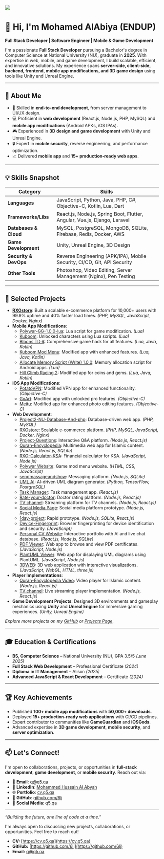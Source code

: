 
![](https://q5.qa/kax3ul6cdomb03zmwg.svg)
# 👋 Hi, I'm Mohamed AlAbiya (ENDUP)

**Full Stack Developer | Software Engineer | Mobile & Game Development**

I'm a passionate **Full Stack Developer** pursuing a Bachelor's degree in Computer Science at National University (NU), graduate in **2025**. With expertise in web, mobile, and game development, I build scalable, efficient, and innovative solutions. My experience spans **server-side, client-side, backend, frontend, mobile app modifications, and 3D game design** using tools like Unity and Unreal Engine.

---

## 🚀 About Me

- 🌟 Skilled in **end-to-end development**, from server management to UI/UX design.
- 💻 Proficient in **web development** (React.js, Node.js, PHP, MySQL) and **mobile app modifications** (Android APKs, iOS IPAs).
- 🎮 Experienced in **3D design and game development** with Unity and Unreal Engine.
- 🔒 Expert in **mobile security**, reverse engineering, and performance optimization.
- 📈 Delivered **mobile app** and **15+ production-ready web apps**.

---

## 💡 Skills Snapshot

| **Category**          | **Skills**                                                                 |
|-----------------------|---------------------------------------------------------------------------|
| **Languages**         | JavaScript, Python, Java, PHP, C#, Objective-C, Kotlin, Lua, Dart          |
| **Frameworks/Libs**   | React.js, Node.js, Spring Boot, Flutter, Angular, Vue.js, Django, Laravel  |
| **Databases & Cloud** | MySQL, PostgreSQL, MongoDB, SQLite, Firebase, Redis, Docker, AWS           |
| **Game Development**  | Unity, Unreal Engine, 3D Design                                           |
| **Security & DevOps** | Reverse Engineering (APK/IPA), Mobile Security, CI/CD, Git, API Security   |
| **Other Tools**       | Photoshop, Video Editing, Server Management (Nginx), Pen Testing           |

---

## 🌟 Selected Projects

- **[RXOstore](https://rxoksa.shop/main)**: Built a scalable e-commerce platform for 10,000+ users with 99.9% uptime and 40% faster load times. *(PHP, MySQL, JavaScript, Docker, Nginx)*
- **Mobile App Modifications**:
  - [Polywar-GG-1.0.0-lua](https://github.com/6lj/Polywar-GG-1.0.0-lua): Lua script for game modification. *(Lua)*
  - [Kuboom](https://gameguardian.net/forum/files/file/4033-kuboom-unlook-sabrina-and-clown/): Unlocked characters using Lua scripts. *(Lua)*
  - [Bloons TD 6](https://gameguardian.net/forum/files/file/3997-bloons-td-6-hack-everything/): Comprehensive game hack for all features. *(Lua, Java, Kotlin)*
  - [Kuboom Mod Menu](https://gameguardian.net/forum/files/file/3093-kuboom-mod-menu-all-version-v5-kuboom-mod-menu-new-version-v6/): Modified app with enhanced features. *(Lua, Java, Kotlin)*
  - [Allocate Memory Script (Write) 1.0.0](https://gameguardian.net/forum/files/file/3841-allocate-memory-script-write): Memory allocation script for Android apps. *(Lua)*
  - [Hill Climb Racing 2](https://gameguardian.net/forum/files/file/3750-hill-climb-racing-2-hack-coins-and-gems/): Modified app for coins and gems. *(Lua, Java, Kotlin)*
- **iOS App Modifications**:
  - [PotatoVPN](https://iosgods.com/topic/172135-hack-potatovpn-all-version/): Modified VPN app for enhanced functionality. *(Objective-C)*
  - [GoArt](https://iosgods.com/topic/172062-hack-goart-pro-subscription-%E2%9E%96-all-ios-version%E2%80%8B/): Modified app with unlocked pro features. *(Objective-C)*
  - [Meitu](https://iosgods.com/topic/172131-hack-meitu-%E7%BE%8E%E5%9B%BE%E7%A7%80%E7%A7%80-9890-all-ios-ver): Modified app for enhanced photo editing features. *(Objective-C)*
- **Web Development**:
  - [Project2-NU-Database-And-php](https://github.com/6lj/Project2-NU-Database-And-php): Database-driven web app. *(PHP, MySQL)*
  - [RXOstore](https://rxoksa.shop/main): Scalable e-commerce platform. *(PHP, MySQL, JavaScript, Docker, Nginx)*
  - [Project-Questions](https://cc.q5.qa/): Interactive Q&A platform. *(Node.js, React.js)*
  - [Quran-Encyclopedia](https://q.q5.qa): Multimedia web app for Islamic content. *(Node.js, React.js, SQLite)*
  - [RXO-Calculator-KSA](https://github.com/6lj/RXO-Calculator-KSA): Financial calculator for KSA. *(JavaScript, Node.js)*
  - [Polywar Website](https://github.com/6lj/Polywar-Mod-Menu-Website): Game mod menu website. *(HTML, CSS, JavaScript)*
  - [sendmassageandshow](https://msg.q5.qa): Messaging platform. *(Node.js, SQLite)*
  - [UML AI](https://uml.q5.qa): AI-driven UML diagram generator. *(Python, TensorFlow, PostgreSQL)*
  - [Task Manager](https://task.q5.qa): Task management app. *(React.js)*
  - [Rate-your-doctor](https://github.com/6lj/Rate-your-doctor): Doctor rating platform. *(Node.js, React.js)*
  - [TV channel](https://q5.qa/t): Streaming platform for TV channels. *(Node.js, React.js)*
  - [Social Media Page](https://q5.qa): Social media platform prototype. *(Node.js, React.js)*
  - [1day-project](https://github.com/6lj/1day-project): Rapid prototype. *(Node.js, SQLite, React.js)*
  - [Device-Fingerprint](https://github.com/6lj/Device-Fingerprint): Browser fingerprinting for device identification and security. *(JavaScript)*
  - [Personal CV Website](https://cv.q5.qa): Interactive portfolio with AI and live chat database. *(React.js, Node.js, SQLite)*
  - [PDF Viewer](https://cert.q5.qa): Web app to browse and view PDF certificates. *(JavaScript, Node.js)*
  - [PlantUML Viewer](https://fastviewer.q5.qa/editor): Web app for displaying UML diagrams using PlantUML. *(JavaScript, Node.js)*
  - [3DWEB](https://3dtest.q5.qa): 3D web application with interactive visualizations. *(JavaScript, WebGL, HTML, three.js)*
- **Player Implementations**:
  - [Quran-Encyclopedia Video](https://q5.qa/vid): Video player for Islamic content. *(Node.js, React.js)*
  - [TV channel](https://q5.qa/t): Live streaming player implementation. *(Node.js, React.js)*
- **Game Development Projects**: Designed 3D environments and gameplay mechanics using **Unity** and **Unreal Engine** for immersive gaming experiences. *(Unity, Unreal Engine)*

*Explore more projects on my [GitHub](https://github.com/6lj?tab=repositories) or [Projects Page](https://cv.q5.qa).*

---

## 🎓 Education & Certifications

- **BS, Computer Science** – National University (NU), GPA 3.5/5 *(ـune 2025)*
- **Full Stack Web Development** – Professional Certificate *(2024)*
- **Diploma in IT Management** – Alison *(2025)*
- **Advanced JavaScript & React Development** – Certificate *(2024)*

---

## 🏆 Key Achievements

- Published **100+ mobile app modifications** with **50,000+ downloads**.
- Deployed **15+ production-ready web applications** with CI/CD pipelines.
- Expert contributor to communities like **GameGuardian** and **iOSGods**.
- Advanced expertise in **3D game development**, **mobile security**, and **server optimization**.

---

## 📫 Let's Connect!

I'm open to collaborations, projects, or opportunities in **full-stack development**, **game development**, or **mobile security**. Reach out via:

- 📧 **Email**: [q@q5.qa](mailto:q@q5.qa)
- 💼 **LinkedIn**: [Mohammed Hussain Al Abyah](https://www.linkedin.com/in/mohammed-hussain-al-abyah-a85887238/)
- 🌐 **Portfolio**: [cv.q5.qa](https://cv.q5.qa)
- 🐙 **GitHub**: [github.com/6lj](https://github.com/6lj)
- 📱 **Social Media**: [q5.qa](https://q5.qa)

---

*“Building the future, one line of code at a time.”*

I'm always open to discussing new projects, collaborations, or opportunities. Feel free to reach out!
* **CV:** [https://cv.q5.qa](https://cv.q5.qa)  
* **GitHub:** [https://github.com/6lj](https://github.com/6lj)  
* **Email:** q@q5.qa
